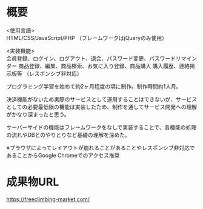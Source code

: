 # 概要
<使用言語>  
HTML/CSS/JavaScript/PHP
（フレームワークはjQueryのみ使用）

<実装機能>  
会員登録、ログイン、ログアウト、退会、パスワード変更、パスワードリマインダー
商品登録、編集、商品検索、お気に入り登録、商品購入
購入履歴、連絡掲示板等
（レスポンシブ非対応）

プログラミング学習を始めて約2ヶ月程度の頃に制作。制作時間約1人月。

決済機能がないため実際のサービスとして運用することはできないが、サービスとしての必要最低限の機能は実装したため、制作を通してサービス開発への理解がかなり深まったと思う。

サーバーサイドの機能はフレームワークをなしで実装することで、各機能の処理の流れやDBとのやりとりなど基礎の理解を深めた。

※ブラウザによってレイアウトが崩れることがあることやレスポンシブ非対応であることからGoogle Chromeでのアクセス推奨

# 成果物URL
https://freeclimbing-market.com/
